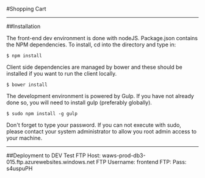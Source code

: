 #Shopping Cart

***

##Installation

The front-end dev environment is done with nodeJS. Package.json contains the NPM dependencies. To install, cd into the directory and type in:

```
$ npm install
```

Client side dependencies are managed by bower and these should be installed if you want to run the client locally.

```
$ bower install
```

The development environment is powered by Gulp. If you have not already done so, you will need to install gulp (preferably globally).

```
$ sudo npm install -g gulp
```

Don't forget to type your password. If you can not execute with sudo, please contact your system administrator to allow you root admin access to your machine.

***

##Deployment to DEV Test
FTP Host: waws-prod-db3-015.ftp.azurewebsites.windows.net
FTP Username: frontend
FTP: Pass: s4uspuPH

